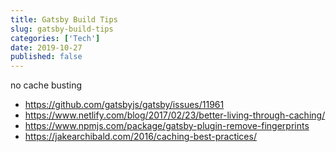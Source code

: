 ```yaml
---
title: Gatsby Build Tips
slug: gatsby-build-tips
categories: ['Tech']
date: 2019-10-27
published: false
---
```


no cache busting

- https://github.com/gatsbyjs/gatsby/issues/11961
- https://www.netlify.com/blog/2017/02/23/better-living-through-caching/
- https://www.npmjs.com/package/gatsby-plugin-remove-fingerprints
- https://jakearchibald.com/2016/caching-best-practices/
